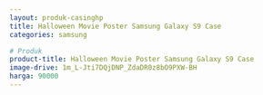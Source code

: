 ```yaml
---
layout: produk-casinghp
title: Halloween Movie Poster Samsung Galaxy S9 Case
categories: samsung

# Produk
product-title: Halloween Movie Poster Samsung Galaxy S9 Case
image-drive: 1m_L-Jti7DQjDNP_ZdaDR0z8bO9PXW-BH
harga: 90000
---
```

